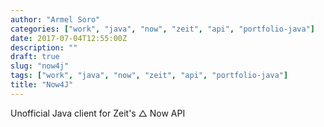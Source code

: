 ```yaml
---
author: "Armel Soro"
categories: ["work", "java", "now", "zeit", "api", "portfolio-java"]
date: 2017-07-04T12:55:00Z
description: ""
draft: true
slug: "now4j"
tags: ["work", "java", "now", "zeit", "api", "portfolio-java"]
title: "Now4J"
---
```



Unofficial Java client for Zeit's △ Now API

